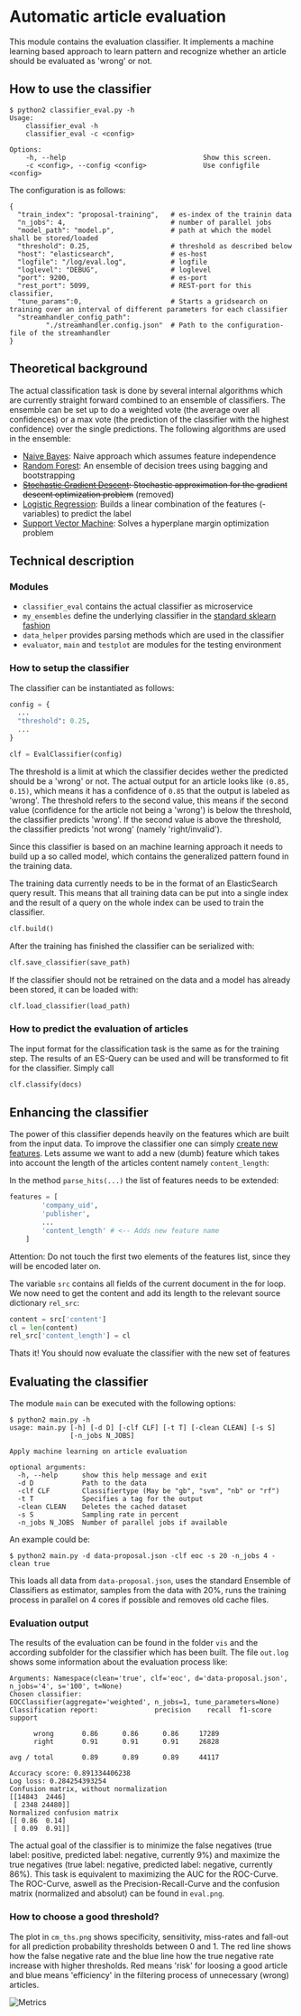 # Automatic article evaluation

This module contains the evaluation classifier. It implements a machine learning based approach to learn pattern and recognize whether an article should be evaluated as 'wrong' or  not. 

## How to use the classifier
```
$ python2 classifier_eval.py -h
Usage:
    classifier_eval -h
    classifier_eval -c <config>

Options:
    -h, --help                                  Show this screen.
    -c <config>, --config <config>              Use configfile <config>
```

The configuration is as follows:

```
{
  "train_index": "proposal-training",   # es-index of the trainin data
  "n_jobs": 4,                          # number of parallel jobs 
  "model_path": "model.p",              # path at which the model shall be stored/loaded
  "threshold": 0.25,                    # threshold as described below
  "host": "elasticsearch",              # es-host
  "logfile": "/log/eval.log",           # logfile
  "loglevel": "DEBUG",                  # loglevel
  "port": 9200,                         # es-port
  "rest_port": 5099,                    # REST-port for this classifier,
  "tune_params":0,                      # Starts a gridsearch on training over an interval of different parameters for each classifier
  "streamhandler_config_path": 
         "./streamhandler.config.json"  # Path to the configuration-file of the streamhandler
}
```


## Theoretical background

The actual classification task is done by several internal algorithms which are currently straight forward combined to an ensemble of classifiers. The ensemble can be set up to do a weighted vote (the average over all confidences) or a max vote (the prediction of the classifier with the highest confidence) over the single predictions. The following algorithms are used in the ensemble:

* [Naive Bayes](https://en.wikipedia.org/wiki/Naive_Bayes_classifier): Naive approach which assumes feature independence
* [Random Forest](https://en.wikipedia.org/wiki/Random_forest): An ensemble of decision trees using bagging and bootstrapping
* ~~[Stochastic Gradient Descent](https://en.wikipedia.org/wiki/Stochastic_gradient_descent): Stochastic approximation for the gradient descent optimization problem~~ 
(removed)
* [Logistic Regression](https://en.wikipedia.org/wiki/Logistic_regression): Builds a linear combination of the features (-variables) to predict the label
* [Support Vector Machine](https://en.wikipedia.org/wiki/Support_vector_machine): Solves a hyperplane margin optimization problem

## Technical description

### Modules

* `classifier_eval` contains the actual classifier as microservice
* `my_ensembles` define the underlying classifier in the [standard sklearn fashion](http://scikit-learn.org/stable/developers/contributing.html#rolling-your-own-estimator)
* `data_helper` provides parsing methods which are used in the classifier
* `evaluator`, `main` and `testplot` are modules for the testing environment

### How to setup the classifier

The classifier can be instantiated as follows:
```python
config = {
  ...
  "threshold": 0.25,
  ...
}

clf = EvalClassifier(config)
```
The threshold is a limit at which the classifier decides wether the predicted should be a 'wrong' or not. The actual output for an article looks like `(0.85, 0.15)`, which means it has a confidence of `0.85` that the output is labeled as 'wrong'. The threshold refers to the second value, this means if the second value (confidence for the article not being a 'wrong') is below the threshold, the classifier predicts 'wrong'. If the second value is above the threshold, the classifier predicts 'not wrong' (namely 'right/invalid').

Since this classifier is based on an machine learning approach it needs to build up a so called model, which contains the generalized pattern found in the training data. 

The training data currently needs to be in the format of an ElasticSearch query result. This means that all training data can be put into a single index and the result of a query on the whole index can be used to train the classifier.
```python
clf.build()
```

After the training has finished the classifier can be serialized with:

```python
clf.save_classifier(save_path)
```

If the classifier should not be retrained on the data and a model has already been stored, it can be loaded with:

```python
clf.load_classifier(load_path)
```

### How to predict the evaluation of articles

The input format for the classification task is the same as for the training step. The results of an ES-Query can be used and will be transformed to fit for the classifier. Simply call

```python
clf.classify(docs)
```

## Enhancing the classifier

The power of this classifier depends heavily on the features which are built from the input data. To improve the classifier one can simply [create new features](http://machinelearningmastery.com/discover-feature-engineering-how-to-engineer-features-and-how-to-get-good-at-it/). Lets assume we want to add a new (dumb) feature which takes into account the length of the articles content namely `content_length`:

In the method `parse_hits(...)` the list of features needs to be extended:
```python
features = [
        'company_uid',
        'publisher',
        ...
        'content_length' # <-- Adds new feature name
    ]
```
Attention: Do not touch the first two elements of the features list, since they will be encoded later on. 

The variable `src` contains all fields of the current document in the for loop. We now need to get the content and add its length to the relevant source dictionary `rel_src`:

```python
content = src['content']
cl = len(content)
rel_src['content_length'] = cl
```

Thats it! You should now evaluate the classifier with the new set of features


## Evaluating the classifier

The module `main` can be executed with the following options:

```
$ python2 main.py -h
usage: main.py [-h] [-d D] [-clf CLF] [-t T] [-clean CLEAN] [-s S]
               [-n_jobs N_JOBS]

Apply machine learning on article evaluation

optional arguments:
  -h, --help      show this help message and exit
  -d D            Path to the data
  -clf CLF        Classifiertype (May be "gb", "svm", "nb" or "rf")
  -t T            Specifies a tag for the output
  -clean CLEAN    Deletes the cached dataset
  -s S            Sampling rate in percent
  -n_jobs N_JOBS  Number of parallel jobs if available

```

An example could be:

```
$ python2 main.py -d data-proposal.json -clf eoc -s 20 -n_jobs 4 -clean true
```

This loads all data from `data-proposal.json`, uses the standard Ensemble of Classifiers as estimator, samples from the data with 20%, runs the training process in parallel on 4 cores if possible and removes old cache files. 


### Evaluation output
The results of the evaluation can be found in the folder `vis` and the according subfolder for the classifier which has been built. The file `out.log` shows some information about the evaluation process like:

```
Arguments: Namespace(clean='true', clf='eoc', d='data-proposal.json', n_jobs='4', s='100', t=None)
Chosen classifier: 
EOCClassifier(aggregate='weighted', n_jobs=1, tune_parameters=None)
Classification report:              precision    recall  f1-score   support

      wrong       0.86      0.86      0.86     17289
      right       0.91      0.91      0.91     26828

avg / total       0.89      0.89      0.89     44117

Accuracy score: 0.891334406238
Log loss: 0.284254393254
Confusion matrix, without normalization
[[14843  2446]
 [ 2348 24480]]
Normalized confusion matrix
[[ 0.86  0.14]
 [ 0.09  0.91]]
```

The actual goal of the classifier is to minimize the false negatives (true label: positive, predicted label: negative, currently 9%) and maximize the true negatives (true label: negative, predicted label: negative, currently 86%). This task is equivalent to maximizing the AUC for the ROC-Curve. The ROC-Curve, aswell as the Precision-Recall-Curve and the confusion matrix (normalized and absolut) can be found in `eval.png`. 

### How to choose a good threshold?

The plot in `cm_ths.png` shows specificity, sensitivity, miss-rates and fall-out for all prediction probability thresholds between 0 and 1. The red line shows how the false negative rate and the blue line how the true negative rate increase with higher thresholds. Red means 'risk' for loosing a good article and blue means 'efficiency' in the filtering process of unnecessary (wrong) articles. 

![Metrics ](https://raw.githubusercontent.com/primedotcom/prime_amb/master/modules/classifier_eval/examples/cm_ths.png?token=AQzw_dIZ5yaCxd6dkAnYoIlGtjRq0KsFks5YAJqwwA%3D%3D)
